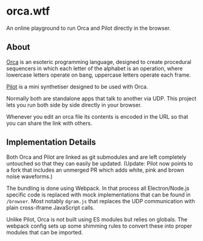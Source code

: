 # orca.wtf

An online playground to run Orca and Pilot directly in the browser.

## About

[Orca](https://hundredrabbits.itch.io/orca) is an esoteric programming language, designed to create procedural sequencers in which each letter of the alphabet is an operation, where lowercase letters operate on bang, uppercase letters operate each frame.

[Pilot](https://wiki.xxiivv.com/site/pilot.html) is a mini synthetiser designed to be used with Orca.

Normally both are standalone apps that talk to another via UDP. This project lets you run both side by side directly in your browser.

Whenever you edit an orca file its contents is encoded in the URL so that you can share the link with others.

## Implementation Details

Both Orca and Pilot are linked as git submodules and are left completely untouched so that they can easily be updated. (Update: Pilot now points to a fork that includes an unmerged PR which adds white, pink and brown noise waveforms.)

The bundling is done using Webpack.
In that process all Electron/Node.js specific code is replaced with mock implementations that can be found in `/browser`. Most notably `dgram.js` that replaces the UDP communication with plain cross-iframe JavaScript calls.

Unlike Pilot, Orca is not built using ES modules but relies on globals. The webpack config sets up some shimming rules to convert these into proper modules that can be imported.
